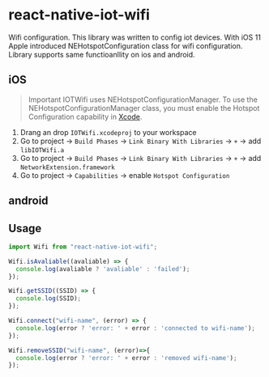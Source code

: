 # react-native-iot-wifi
Wifi configuration.
This library was written to config iot devices. With iOS 11 Apple introduced NEHotspotConfiguration class for wifi configuration. Library supports same functioanllity on ios and android.

## iOS
> Important
> IOTWifi uses NEHotspotConfigurationManager. To use the NEHotspotConfigurationManager class, you must enable the Hotspot Configuration capability in [Xcode](NEHotspotConfigurationManager).

1. Drang an drop `IOTWifi.xcodeproj` to your workspace
2. Go to project -> `Build Phases` -> `Link Binary With Libraries` -> `+` -> add `libIOTWifi.a`
3. Go to project -> `Build Phases` -> `Link Binary With Libraries` -> `+` -> add `NetworkExtension.framework`
4. Go to project -> `Capabilities` -> enable `Hotspot Configuration`

## android


## Usage

```javascript
import Wifi from "react-native-iot-wifi";

Wifi.isAvaliable((avaliable) => {
  console.log(avaliable ? 'avaliable' : 'failed');
});

Wifi.getSSID((SSID) => {
  console.log(SSID);
});

Wifi.connect("wifi-name", (error) => {
  console.log(error ? 'error: ' + error : 'connected to wifi-name');
});

Wifi.removeSSID("wifi-name", (error)=>{
  console.log(error ? 'error: ' + error : 'removed wifi-name');
});
```